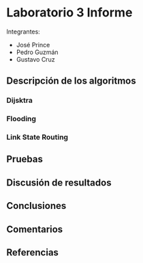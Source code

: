 # Laboratorio 3 Informe

Integrantes:
- José Prince
- Pedro Guzmán
- Gustavo Cruz

## Descripción de los algoritmos

### Dijsktra

### Flooding

### Link State Routing

## Pruebas

## Discusión de resultados

## Conclusiones

## Comentarios

## Referencias
